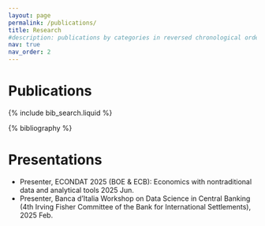 ```yaml
---
layout: page
permalink: /publications/
title: Research
#description: publications by categories in reversed chronological order. generated by jekyll-scholar.
nav: true
nav_order: 2
---
```


<!-- _pages/publications.md -->

<!-- Bibsearch Feature -->

# Publications
{% include bib_search.liquid %}

<div class="publications">

{% bibliography %}

</div>

# Presentations
- Presenter, ECONDAT 2025 (BOE & ECB): Economics with nontraditional data and analytical tools 2025 Jun.
- Presenter, Banca d’Italia Workshop on Data Science in Central Banking (4th Irving Fisher Committee of the Bank for International Settlements), 2025 Feb.